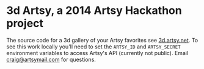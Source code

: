 # 3d Artsy, a 2014 Artsy Hackathon project

The source code for a 3d gallery of your Artsy favorites see [3d.artsy.net](http://3d.artsy.net). To see this work locally you'll need to set the `ARTSY_ID` and `ARTSY_SECRET` environment variables to access Artsy's API (currently not public). Email [craig@artsymail.com](mailto:craig@artsymail.com) for questions.
